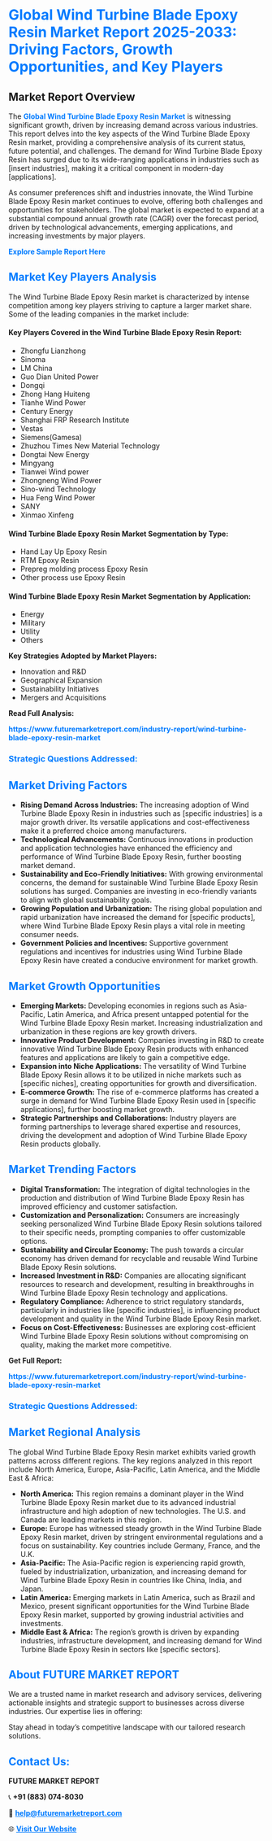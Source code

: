 <h1 style="color: #007BFF;">Global Wind Turbine Blade Epoxy Resin Market Report 2025-2033: Driving Factors, Growth Opportunities, and Key Players</h1>

<section id="overview">
<h2>Market Report Overview</h2>
<p>The <a href="https://www.futuremarketreport.com/industry-report/wind-turbine-blade-epoxy-resin-market" style="color: #007BFF; text-decoration: none;"><strong>Global Wind Turbine Blade Epoxy Resin Market</strong></a> is witnessing significant growth, driven by increasing demand across various industries. This report delves into the key aspects of the Wind Turbine Blade Epoxy Resin market, providing a comprehensive analysis of its current status, future potential, and challenges. The demand for Wind Turbine Blade Epoxy Resin has surged due to its wide-ranging applications in industries such as [insert industries], making it a critical component in modern-day [applications].</p>
<p>As consumer preferences shift and industries innovate, the Wind Turbine Blade Epoxy Resin market continues to evolve, offering both challenges and opportunities for stakeholders. The global market is expected to expand at a substantial compound annual growth rate (CAGR) over the forecast period, driven by technological advancements, emerging applications, and increasing investments by major players.</p>
</section>

<section id="overview">
<p><a href="https://www.futuremarketreport.com/request-sample/reportId=52826" style="color: #007BFF; text-decoration: none;"><strong>Explore Sample Report Here</strong></a></p>
</section>

<section id="key-players">
<h2 style="color: #007BFF;">Market Key Players Analysis</h2>
<p>The Wind Turbine Blade Epoxy Resin market is characterized by intense competition among key players striving to capture a larger market share. Some of the leading companies in the market include:</p>
<h4>Key Players Covered in the Wind Turbine Blade Epoxy Resin Report:</h4>
<ul><li>Zhongfu Lianzhong</li><li>Sinoma</li><li>LM China</li><li>Guo Dian United Power</li><li>Dongqi</li><li>Zhong Hang Huiteng</li><li>Tianhe Wind Power</li><li>Century Energy</li><li>Shanghai FRP Research Institute</li><li>Vestas</li><li>Siemens(Gamesa)</li><li>Zhuzhou Times New Material Technology</li><li>Dongtai New Energy</li><li>Mingyang</li><li>Tianwei Wind power</li><li>Zhongneng Wind Power</li><li>Sino-wind Technology</li><li>Hua Feng Wind Power</li><li>SANY</li><li>Xinmao Xinfeng</li></ul>
<h4>Wind Turbine Blade Epoxy Resin Market Segmentation by Type:</h4>
<ul><li>Hand Lay Up Epoxy Resin</li><li>RTM Epoxy Resin</li><li>Prepreg molding process Epoxy Resin</li><li>Other process use Epoxy Resin</li></ul>

<h4>Wind Turbine Blade Epoxy Resin Market Segmentation by Application:</h4>
<ul><li>Energy</li><li>Military</li><li>Utility</li><li>Others</li></ul>
<p><strong>Key Strategies Adopted by Market Players:</strong></p>
<ul>
<li>Innovation and R&D</li>
<li>Geographical Expansion</li>
<li>Sustainability Initiatives</li>
<li>Mergers and Acquisitions</li>
</ul>
</section>

<section>
<p><strong>Read Full Analysis: </strong></p><a href="https://www.futuremarketreport.com/industry-report/wind-turbine-blade-epoxy-resin-market" style="color: #007BFF; text-decoration: none;"><strong>https://www.futuremarketreport.com/industry-report/wind-turbine-blade-epoxy-resin-market</strong></a>
<h3 style="color: #007BFF;">Strategic Questions Addressed:</h3>
</section>

<section id="driving-factors">
<h2 style="color: #007BFF;">Market Driving Factors</h2>
<ul>
<li><strong>Rising Demand Across Industries:</strong> The increasing adoption of Wind Turbine Blade Epoxy Resin in industries such as [specific industries] is a major growth driver. Its versatile applications and cost-effectiveness make it a preferred choice among manufacturers.</li>
<li><strong>Technological Advancements:</strong> Continuous innovations in production and application technologies have enhanced the efficiency and performance of Wind Turbine Blade Epoxy Resin, further boosting market demand.</li>
<li><strong>Sustainability and Eco-Friendly Initiatives:</strong> With growing environmental concerns, the demand for sustainable Wind Turbine Blade Epoxy Resin solutions has surged. Companies are investing in eco-friendly variants to align with global sustainability goals.</li>
<li><strong>Growing Population and Urbanization:</strong> The rising global population and rapid urbanization have increased the demand for [specific products], where Wind Turbine Blade Epoxy Resin plays a vital role in meeting consumer needs.</li>
<li><strong>Government Policies and Incentives:</strong> Supportive government regulations and incentives for industries using Wind Turbine Blade Epoxy Resin have created a conducive environment for market growth.</li>
</ul>
</section>

<section id="growth-opportunities">
<h2 style="color: #007BFF;">Market Growth Opportunities</h2>
<ul>
<li><strong>Emerging Markets:</strong> Developing economies in regions such as Asia-Pacific, Latin America, and Africa present untapped potential for the Wind Turbine Blade Epoxy Resin market. Increasing industrialization and urbanization in these regions are key growth drivers.</li>
<li><strong>Innovative Product Development:</strong> Companies investing in R&D to create innovative Wind Turbine Blade Epoxy Resin products with enhanced features and applications are likely to gain a competitive edge.</li>
<li><strong>Expansion into Niche Applications:</strong> The versatility of Wind Turbine Blade Epoxy Resin allows it to be utilized in niche markets such as [specific niches], creating opportunities for growth and diversification.</li>
<li><strong>E-commerce Growth:</strong> The rise of e-commerce platforms has created a surge in demand for Wind Turbine Blade Epoxy Resin used in [specific applications], further boosting market growth.</li>
<li><strong>Strategic Partnerships and Collaborations:</strong> Industry players are forming partnerships to leverage shared expertise and resources, driving the development and adoption of Wind Turbine Blade Epoxy Resin products globally.</li>
</ul>
</section>

<section id="trending-factors">
<h2 style="color: #007BFF;">Market Trending Factors</h2>
<ul>
<li><strong>Digital Transformation:</strong> The integration of digital technologies in the production and distribution of Wind Turbine Blade Epoxy Resin has improved efficiency and customer satisfaction.</li>
<li><strong>Customization and Personalization:</strong> Consumers are increasingly seeking personalized Wind Turbine Blade Epoxy Resin solutions tailored to their specific needs, prompting companies to offer customizable options.</li>
<li><strong>Sustainability and Circular Economy:</strong> The push towards a circular economy has driven demand for recyclable and reusable Wind Turbine Blade Epoxy Resin solutions.</li>
<li><strong>Increased Investment in R&D:</strong> Companies are allocating significant resources to research and development, resulting in breakthroughs in Wind Turbine Blade Epoxy Resin technology and applications.</li>
<li><strong>Regulatory Compliance:</strong> Adherence to strict regulatory standards, particularly in industries like [specific industries], is influencing product development and quality in the Wind Turbine Blade Epoxy Resin market.</li>
<li><strong>Focus on Cost-Effectiveness:</strong> Businesses are exploring cost-efficient Wind Turbine Blade Epoxy Resin solutions without compromising on quality, making the market more competitive.</li>
</ul>
</section>

<section>
<p><strong>Get Full Report: </strong></p><a href="https://www.futuremarketreport.com/industry-report/wind-turbine-blade-epoxy-resin-market" style="color: #007BFF; text-decoration: none;"><strong>https://www.futuremarketreport.com/industry-report/wind-turbine-blade-epoxy-resin-market</strong></a>
<h3 style="color: #007BFF;">Strategic Questions Addressed:</h3>
</section>


<section id="regional-analysis">
<h2 style="color: #007BFF;">Market Regional Analysis</h2>
<p>The global Wind Turbine Blade Epoxy Resin market exhibits varied growth patterns across different regions. The key regions analyzed in this report include North America, Europe, Asia-Pacific, Latin America, and the Middle East & Africa:</p>
<ul>
<li><strong>North America:</strong> This region remains a dominant player in the Wind Turbine Blade Epoxy Resin market due to its advanced industrial infrastructure and high adoption of new technologies. The U.S. and Canada are leading markets in this region.</li>
<li><strong>Europe:</strong> Europe has witnessed steady growth in the Wind Turbine Blade Epoxy Resin market, driven by stringent environmental regulations and a focus on sustainability. Key countries include Germany, France, and the U.K.</li>
<li><strong>Asia-Pacific:</strong> The Asia-Pacific region is experiencing rapid growth, fueled by industrialization, urbanization, and increasing demand for Wind Turbine Blade Epoxy Resin in countries like China, India, and Japan.</li>
<li><strong>Latin America:</strong> Emerging markets in Latin America, such as Brazil and Mexico, present significant opportunities for the Wind Turbine Blade Epoxy Resin market, supported by growing industrial activities and investments.</li>
<li><strong>Middle East & Africa:</strong> The region’s growth is driven by expanding industries, infrastructure development, and increasing demand for Wind Turbine Blade Epoxy Resin in sectors like [specific sectors].</li>
</ul>
</section>

<footer>
<h2 style="color: #007BFF;">About FUTURE MARKET REPORT</h2>
<p>We are a trusted name in market research and advisory services, delivering actionable insights and strategic support to businesses across diverse industries. Our expertise lies in offering:</p>

<p>Stay ahead in today’s competitive landscape with our tailored research solutions.</p>

<h2 style="color: #007BFF;">Contact Us:</h2>
<p><strong>FUTURE MARKET REPORT</strong></p>
<p>📞 <strong>+91 (883) 074-8030</strong></p>
<p>📧 <strong><a href="mailto:help@futuremarketreport.com" style="color: #007BFF;">help@futuremarketreport.com</a></strong></p>
<p>🌐 <strong><a href="https://www.futuremarketreport.com/" style="color: #007BFF;">Visit Our Website</a></strong></p>
</footer>